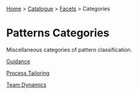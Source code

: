 [Home](../../../README.md) > [Catalogue](../../../Patterns_catalogue.md) > [Facets](../facets.md) > Categories
# Patterns Categories

Miscellaneous categories of pattern classification.

[Guidance](Guidance.md)

[Process Tailoring](Process_Tailoring.md)

[Team Dynamics](Team_Dynamics.md)



